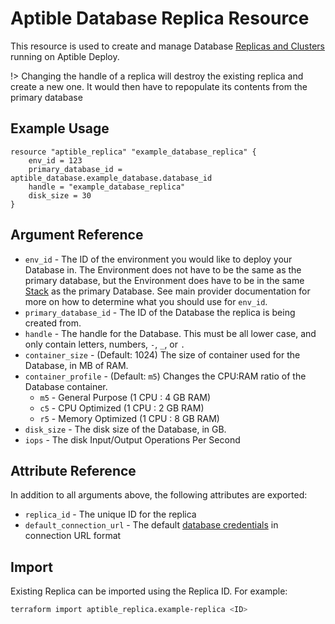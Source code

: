 # Aptible Database Replica Resource

This resource is used to create and manage Database [Replicas and
Clusters](https://www.aptible.com/docs/core-concepts/managed-databases/managing-databases/replication-clustering)
running on Aptible Deploy.

!> Changing the handle of a replica will destroy the existing replica and
create a new one. It would then have to repopulate its contents from the
primary database

## Example Usage

```hcl
resource "aptible_replica" "example_database_replica" {
    env_id = 123
    primary_database_id = aptible_database.example_database.database_id
    handle = "example_database_replica"
    disk_size = 30
}
```

## Argument Reference

- `env_id` - The ID of the environment you would like to deploy your
  Database in. The Environment does not have to be the same as the primary
  database, but the Environment does have to be in the same
  [Stack](https://www.aptible.com/docs/core-concepts/architecture/stacks) as the
  primary Database. See main provider documentation for more on how to determine
  what you should use for `env_id`.
- `primary_database_id` - The ID of the Database the replica is being
  created from.
- `handle` - The handle for the Database. This must be all lower case, and
  only contain letters, numbers, `-`, `_`, or `.`
- `container_size` - (Default: 1024) The size of container used for the
  Database, in MB of RAM.
- `container_profile` - (Default: `m5`) Changes the CPU:RAM ratio of the
  Database container.
  - `m5` - General Purpose (1 CPU : 4 GB RAM)
  - `c5` - CPU Optimized (1 CPU : 2 GB RAM)
  - `r5` - Memory Optimized (1 CPU : 8 GB RAM)
- `disk_size` - The disk size of the Database, in GB.
- `iops` - The disk Input/Output Operations Per Second

## Attribute Reference

In addition to all arguments above, the following attributes are exported:

- `replica_id` - The unique ID for the replica
- `default_connection_url` - The default
  [database credentials](https://www.aptible.com/docs/core-concepts/managed-databases/connecting-databases/database-credentials)
  in connection URL format

## Import

Existing Replica can be imported using the Replica ID. For example:

```bash
terraform import aptible_replica.example-replica <ID>
```
